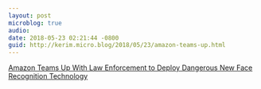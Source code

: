 ```yaml
---
layout: post
microblog: true
audio: 
date: 2018-05-23 02:21:44 -0800
guid: http://kerim.micro.blog/2018/05/23/amazon-teams-up.html
---
```

[Amazon Teams Up With Law Enforcement to Deploy Dangerous New Face Recognition Technology](https://www.aclunc.org/blog/amazon-teams-law-enforcement-deploy-dangerous-new-face-recognition-technology) 
